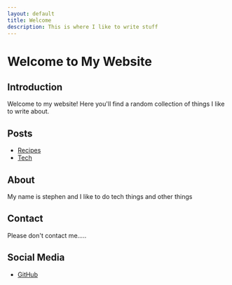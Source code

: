 ```yaml
---
layout: default
title: Welcome
description: This is where I like to write stuff
---
```


# Welcome to My Website
## Introduction
Welcome to my website! Here you'll find a random collection of things I like to write about. 

## Posts
- [Recipes](recipes/index.md)
- [Tech](tech/index.md)

## About
My name is stephen and I like to do tech things and other things 
## Contact
Please don't contact me.....

## Social Media
- [GitHub](https://github.com/stevo592)
